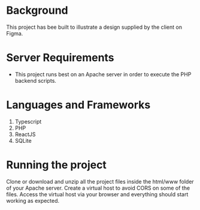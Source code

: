 # Background

This project has bee built to illustrate a design supplied by the client on Figma.

# Server Requirements

* This project runs best on an Apache server in order to execute the PHP backend scripts.

# Languages and Frameworks
1. Typescript
2. PHP
3. ReactJS
4. SQLite

# Running the project
Clone or download and unzip all the project files inside the html/www folder of your Apache server.
Create a virtual host to avoid CORS on some of the files.
Access the virtual host via your browser and everything should start working as expected.